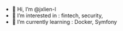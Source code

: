 - 👋 Hi, I’m @jxlien-l
- 👀 I’m interested in : fintech, security, 
- 🌱 I’m currently learning : Docker, Symfony
